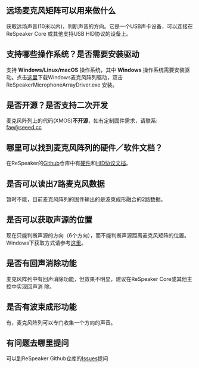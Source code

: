 ## 远场麦克风矩阵可以用来做什么

获取远场声音(10米以内)，判断声音的方向。它是一个USB声卡设备，可以连接在ReSpeaker Core
或其他支持USB HID协议的设备上。

## 支持哪些操作系统？是否需要安装驱动
支持 **Windows/Linux/macOS** 操作系统，其中 **Windows** 操作系统需要安装驱动。点击[这里](https://github.com/Fuhua-Chen/ReSpeaker_Microphone_Array_Driver/raw/master/ReSpeakerMicrophoneArrayDriver.exe)下载Windows麦克风阵列驱动，双击 ReSpeakerMicrophoneArrayDriver.exe 安装。

## 是否开源？是否支持二次开发

麦克风阵列上的代码(XMOS)**不开源**，如有定制固件需求，请联系: [fae@seeed.cc](fae@seeed.cc)

## 哪里可以找到麦克风阵列的硬件／软件文档？
在ReSpeaker的[Github](https://github.com/respeaker/get_started_with_respeaker)仓库中有[硬件](https://github.com/respeaker/get_started_with_respeaker/blob/master/Introduction.md#respeaker-mic-array)和[HID协议文档](https://github.com/Fuhua-Chen/ReSpeaker-Microphone-Array-HID-tool)。

## 是否可以读出7路麦克风数据

暂时不能，目前麦克风阵列的固件输出的是波束成形融合的2路数据。

## 是否可以获取声源的位置

现在只能判断声源的方向（6个方向），而不能判断声源距离麦克风矩阵的位置。Windows下获取方式请参考[这里](https://github.com/respeaker/get_started_with_respeaker/wiki/Mic-Array)。

## 是否有回声消除功能

麦克风阵列中有回声消除功能，但效果不明显，建议在ReSpeaker Core或其他主控中实现回声消
除。

## 是否有波束成形功能

有，麦克风阵列可以专门收集一个方向的声音。

## 有问题去哪里提问

可以到ReSpeaker Github仓库的[Issues](https://github.com/respeaker/get_started_with_respeaker/issues)提问